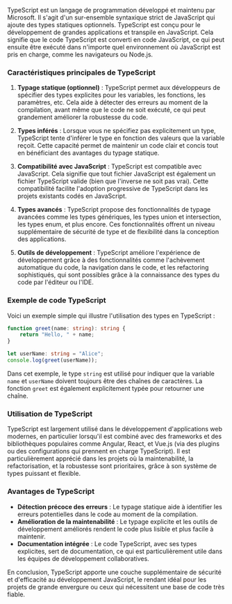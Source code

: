 TypeScript est un langage de programmation développé et maintenu par Microsoft. Il s'agit d'un sur-ensemble syntaxique strict de JavaScript qui ajoute des types statiques optionnels. TypeScript est conçu pour le développement de grandes applications et transpile en JavaScript. Cela signifie que le code TypeScript est converti en code JavaScript, ce qui peut ensuite être exécuté dans n'importe quel environnement où JavaScript est pris en charge, comme les navigateurs ou Node.js.

### Caractéristiques principales de TypeScript

1. **Typage statique (optionnel)** : TypeScript permet aux développeurs de spécifier des types explicites pour les variables, les fonctions, les paramètres, etc. Cela aide à détecter des erreurs au moment de la compilation, avant même que le code ne soit exécuté, ce qui peut grandement améliorer la robustesse du code.

2. **Types inférés** : Lorsque vous ne spécifiez pas explicitement un type, TypeScript tente d'inférer le type en fonction des valeurs que la variable reçoit. Cette capacité permet de maintenir un code clair et concis tout en bénéficiant des avantages du typage statique.

3. **Compatibilité avec JavaScript** : TypeScript est compatible avec JavaScript. Cela signifie que tout fichier JavaScript est également un fichier TypeScript valide (bien que l'inverse ne soit pas vrai). Cette compatibilité facilite l'adoption progressive de TypeScript dans les projets existants codés en JavaScript.

4. **Types avancés** : TypeScript propose des fonctionnalités de typage avancées comme les types génériques, les types union et intersection, les types enum, et plus encore. Ces fonctionnalités offrent un niveau supplémentaire de sécurité de type et de flexibilité dans la conception des applications.

5. **Outils de développement** : TypeScript améliore l'expérience de développement grâce à des fonctionnalités comme l'achèvement automatique du code, la navigation dans le code, et les refactoring sophistiqués, qui sont possibles grâce à la connaissance des types du code par l'éditeur ou l'IDE.

### Exemple de code TypeScript

Voici un exemple simple qui illustre l'utilisation des types en TypeScript :

```typescript
function greet(name: string): string {
    return "Hello, " + name;
}

let userName: string = "Alice";
console.log(greet(userName));
```

Dans cet exemple, le type `string` est utilisé pour indiquer que la variable `name` et `userName` doivent toujours être des chaînes de caractères. La fonction `greet` est également explicitement typée pour retourner une chaîne.

### Utilisation de TypeScript

TypeScript est largement utilisé dans le développement d'applications web modernes, en particulier lorsqu'il est combiné avec des frameworks et des bibliothèques populaires comme Angular, React, et Vue.js (via des plugins ou des configurations qui prennent en charge TypeScript). Il est particulièrement apprécié dans les projets où la maintenabilité, la refactorisation, et la robustesse sont prioritaires, grâce à son système de types puissant et flexible.

### Avantages de TypeScript

- **Détection précoce des erreurs** : Le typage statique aide à identifier les erreurs potentielles dans le code au moment de la compilation.
- **Amélioration de la maintenabilité** : Le typage explicite et les outils de développement améliorés rendent le code plus lisible et plus facile à maintenir.
- **Documentation intégrée** : Le code TypeScript, avec ses types explicites, sert de documentation, ce qui est particulièrement utile dans les équipes de développement collaboratives.

En conclusion, TypeScript apporte une couche supplémentaire de sécurité et d'efficacité au développement JavaScript, le rendant idéal pour les projets de grande envergure ou ceux qui nécessitent une base de code très fiable.